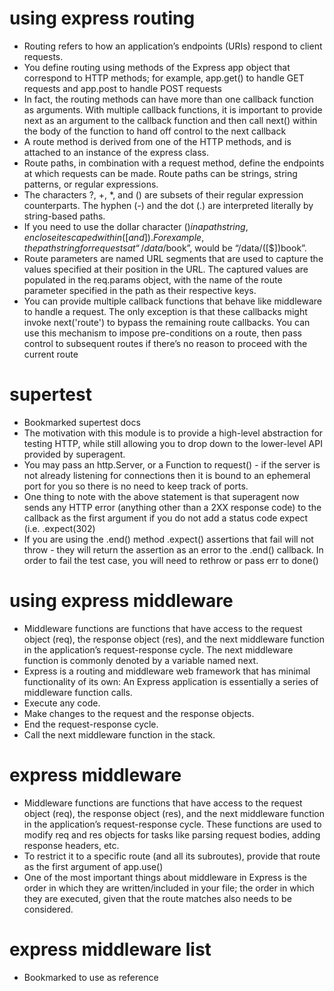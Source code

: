 # using express routing
* Routing refers to how an application’s endpoints (URIs) respond to client requests.
* You define routing using methods of the Express app object that correspond to HTTP methods; for example, app.get() to handle GET requests and app.post to handle POST requests
* In fact, the routing methods can have more than one callback function as arguments. With multiple callback functions, it is important to provide next as an argument to the callback function and then call next() within the body of the function to hand off control to the next callback
* A route method is derived from one of the HTTP methods, and is attached to an instance of the express class.
* Route paths, in combination with a request method, define the endpoints at which requests can be made. Route paths can be strings, string patterns, or regular expressions.
* The characters ?, +, *, and () are subsets of their regular expression counterparts. The hyphen (-) and the dot (.) are interpreted literally by string-based paths.
* If you need to use the dollar character ($) in a path string, enclose it escaped within ([ and ]). For example, the path string for requests at “/data/$book”, would be “/data/([\$])book”.
* Route parameters are named URL segments that are used to capture the values specified at their position in the URL. The captured values are populated in the req.params object, with the name of the route parameter specified in the path as their respective keys.
* You can provide multiple callback functions that behave like middleware to handle a request. The only exception is that these callbacks might invoke next('route') to bypass the remaining route callbacks. You can use this mechanism to impose pre-conditions on a route, then pass control to subsequent routes if there’s no reason to proceed with the current route

# supertest
* Bookmarked supertest docs
* The motivation with this module is to provide a high-level abstraction for testing HTTP, while still allowing you to drop down to the lower-level API provided by superagent.
* You may pass an http.Server, or a Function to request() - if the server is not already listening for connections then it is bound to an ephemeral port for you so there is no need to keep track of ports.
* One thing to note with the above statement is that superagent now sends any HTTP error (anything other than a 2XX response code) to the callback as the first argument if you do not add a status code expect (i.e. .expect(302)
* If you are using the .end() method .expect() assertions that fail will not throw - they will return the assertion as an error to the .end() callback. In order to fail the test case, you will need to rethrow or pass err to done()

# using express middleware
* Middleware functions are functions that have access to the request object (req), the response object (res), and the next middleware function in the application’s request-response cycle. The next middleware function is commonly denoted by a variable named next.
* Express is a routing and middleware web framework that has minimal functionality of its own: An Express application is essentially a series of middleware function calls.
* Execute any code.
* Make changes to the request and the response objects.
* End the request-response cycle.
* Call the next middleware function in the stack.

# express middleware
* Middleware functions are functions that have access to the request object (req), the response object (res), and the next middleware function in the application’s request-response cycle. These functions are used to modify req and res objects for tasks like parsing request bodies, adding response headers, etc.
* To restrict it to a specific route (and all its subroutes), provide that route as the first argument of app.use()
* One of the most important things about middleware in Express is the order in which they are written/included in your file; the order in which they are executed, given that the route matches also needs to be considered.

# express middleware list
* Bookmarked to use as reference